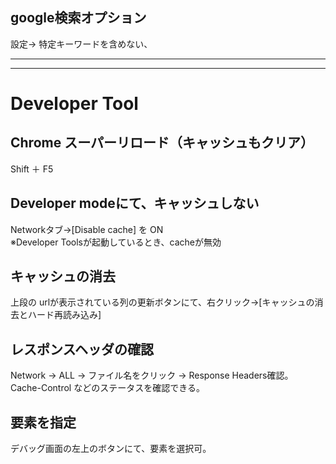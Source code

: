 ## google検索オプション
設定→
特定キーワードを含めない、
_______________________________________________________________________________________
_______________________________________________________________________________________
# Developer Tool

## Chrome スーパーリロード（キャッシュもクリア）
Shift ＋ F5

## Developer modeにて、キャッシュしない
Networkタブ→[Disable cache] を ON  
※Developer Toolsが起動しているとき、cacheが無効

## キャッシュの消去
上段の urlが表示されている列の更新ボタンにて、右クリック→[キャッシュの消去とハード再読み込み]

## レスポンスヘッダの確認
Network → ALL → ファイル名をクリック → Response Headers確認。  
Cache-Control などのステータスを確認できる。  

## 要素を指定
デバッグ画面の左上のボタンにて、要素を選択可。


